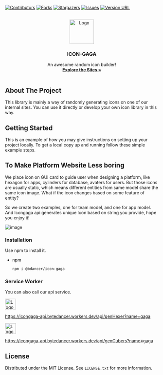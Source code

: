 <div id="top">

</div>

<!-- this README use template of
<!-- https://github.com/othneildrew/Best-README-Template -->

[![Contributors][contributors-shield]][contributors-url]
[![Forks][forks-shield]][forks-url]
[![Stargazers][stars-shield]][stars-url]
[![Issues][issues-shield]][issues-url]
[![Version URL][version-url]][version-url]

<!-- PROJECT LOGO -->
<br />
<div align="center">
  <a href="https://github.com/bytedancer-lab/icongaga">
    <img src="https://icongaga-api.bytedancer.workers.dev/api/hexer" alt="Logo" width="80" height="80">
  </a>

  <h3 align="center">ICON-GAGA</h3>

  <p align="center">
    An awesome random icon builder!
    <br />
    <a href="https://icongaga-site.pages.dev/"><strong>Explore the Sites »</strong></a>
    <br />
    <br />
  </p>

</div>

## About The Project

This library is mainly a way of randomly generating icons on one of our internal sites. You can use it directly or develop your own icon library in this way.

## Getting Started

This is an example of how you may give instructions on setting up your project locally.
To get a local copy up and running follow these simple example steps.

## To Make Platform Website Less boring
We place icon on GUI card to guide user when designing a platform, like hexagon for apps, cylinders for database, avaters for users. But those icons are usually static, which means different entities from same model share the same icon image. What if the icon changes based on some feature of entity?

So we create two examples, one for team model, and one for app model. And Icongaga api generates unique Icon based on string you provide, hope you enjoy it!

![image](https://user-images.githubusercontent.com/5474857/139640924-080d886b-c395-4297-8b99-540910635501.png)


### Installation

Use npm to install it.

- npm
  ```sh
  npm i @bdancer/icon-gaga
  ```

### Service Worker

You can also call our api service.

<img src="https://icongaga-api.bytedancer.workers.dev/api/genHexer?name=gaga" alt="Logo" width="35" height="35">

https://icongaga-api.bytedancer.workers.dev/api/genHexer?name=gaga

<img src="https://icongaga-api.bytedancer.workers.dev/api/genCubers?name=gaga" alt="Logo" width="35" height="35">

https://icongaga-api.bytedancer.workers.dev/api/genCubers?name=gaga

## License

Distributed under the MIT License. See `LICENSE.txt` for more information.

[contributors-shield]: https://img.shields.io/github/contributors/bytedancer-lab/icongaga.svg?style=for-the-badge
[contributors-url]: https://github.com/bytedancer-lab/icongaga/graphs/contributors
[forks-shield]: https://img.shields.io/github/forks/bytedancer-lab/icongaga.svg?style=for-the-badge
[forks-url]: https://github.com/bytedancer-lab/icongaga/network/members
[stars-shield]: https://img.shields.io/github/stars/bytedancer-lab/icongaga.svg?style=for-the-badge
[stars-url]: https://github.com/bytedancer-lab/icongaga/stargazers
[issues-shield]: https://img.shields.io/github/issues/bytedancer-lab/icongaga.svg?style=for-the-badge
[issues-url]: https://github.com/bytedancer-lab/icongaga/issues
[license-shield]: https://img.shields.io/github/license/bytedancer-lab/icongaga.svg?style=for-the-badge
[license-url]: https://github.com/bytedancer-lab/icongaga/blob/master/LICENSE.txt
[linkedin-url]: https://linkedin.com/in/othneildrew
[product-screenshot]: images/screenshot.png
[version-url]: https://img.shields.io/npm/v/@bdancer/icon-gaga.svg?style=for-the-badge
